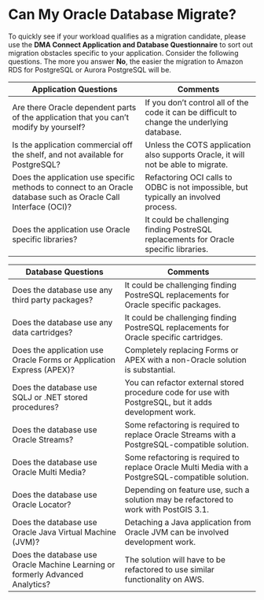 # Can My Oracle Database Migrate?<a name="chap-oracle-postgresql.can-my-db-migrate"></a>

To quickly see if your workload qualifies as a migration candidate, please use the **DMA Connect Application and Database Questionnaire** to sort out migration obstacles specific to your application\. Consider the following questions\. The more you answer **No**, the easier the migration to Amazon RDS for PostgreSQL or Aurora PostgreSQL will be\.


| Application Questions | Comments | 
| --- | --- | 
|  Are there Oracle dependent parts of the application that you can’t modify by yourself?  |  If you don’t control all of the code it can be difficult to change the underlying database\.  | 
|  Is the application commercial off the shelf, and not available for PostgreSQL?  |  Unless the COTS application also supports Oracle, it will not be able to migrate\.  | 
|  Does the application use specific methods to connect to an Oracle database such as Oracle Call Interface \(OCI\)?  |  Refactoring OCI calls to ODBC is not impossible, but typically an involved process\.  | 
|  Does the application use Oracle specific libraries?  |  It could be challenging finding PostreSQL replacements for Oracle specific libraries\.  | 


| Database Questions | Comments | 
| --- | --- | 
|  Does the database use any third party packages?  |  It could be challenging finding PostreSQL replacements for Oracle specific packages\.  | 
|  Does the database use any data cartridges?  |  It could be challenging finding PostreSQL replacements for Oracle specific cartridges\.  | 
|  Does the application use Oracle Forms or Application Express \(APEX\)?  |  Completely replacing Forms or APEX with a non\-Oracle solution is substantial\.  | 
|  Does the database use SQLJ or \.NET stored procedures?  |  You can refactor external stored procedure code for use with PostgreSQL, but it adds development work\.  | 
|  Does the database use Oracle Streams?  |  Some refactoring is required to replace Oracle Streams with a PostgreSQL\-compatible solution\.  | 
|  Does the database use Oracle Multi Media?  |  Some refactoring is required to replace Oracle Multi Media with a PostgreSQL\-compatible solution\.  | 
|  Does the database use Oracle Locator?  |  Depending on feature use, such a solution may be refactored to work with PostGIS 3\.1\.  | 
|  Does the database use Oracle Java Virtual Machine \(JVM\)?  |  Detaching a Java application from Oracle JVM can be involved development work\.  | 
|  Does the database use Oracle Machine Learning or formerly Advanced Analytics?  |  The solution will have to be refactored to use similar functionality on AWS\.  | 